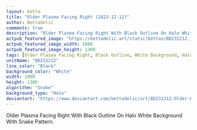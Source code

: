 ```yaml
---
layout: betta
title: "Older Plasma Facing Right (2023-12-12)"
author: Bettadelic
comments: true
description: "Older Plasma Facing Right With Black Outline On Halo White Background With Snake Pattern."
actpub_featured_image: "https://bettadelic.art/static/bettas/BD231212.jpg"
actpub_featured_image_width: 1800
actpub_featured_image_height: 1300
tags: [Older Plasma Facing Right, Black Outline, White Background, Halo Background Pattern, Snake Pattern, December 2023]
unitName: "BD231212"
line_color: "Black"
background_color: "White"
width: 1800
height: 1300
algorithm: "Snake"
background_type: "Halo"
deviantart: "https://www.deviantart.com/bettadelic/art/BD231212-Older-Plasma-Facing-Right-2023-12-12-1001512366"
---
```


Older Plasma Facing Right With Black Outline On Halo White Background With Snake Pattern.
